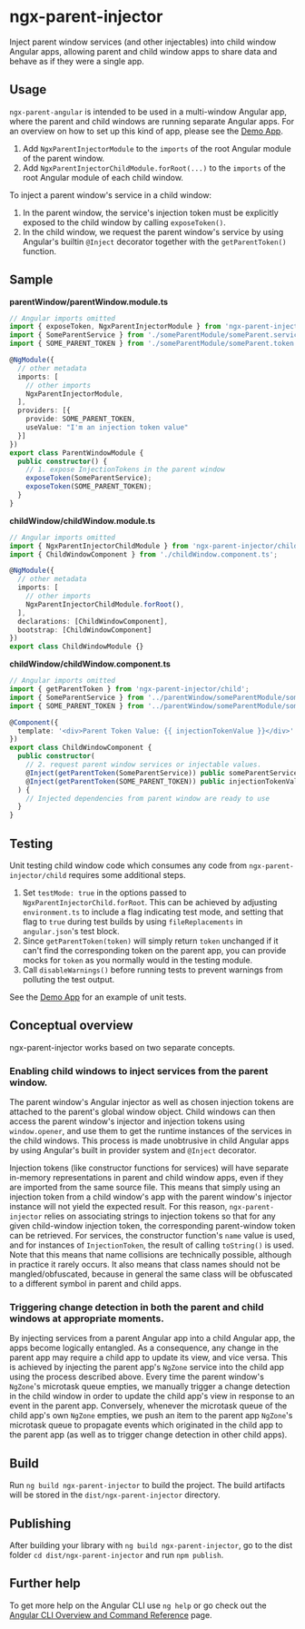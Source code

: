 # ngx-parent-injector
Inject parent window services (and other injectables) into child window Angular apps, allowing parent and child window apps to share data and behave as if they were a single app.
## Usage

`ngx-parent-angular` is intended to be used in a multi-window Angular app, where the parent and child windows are running separate Angular apps. For an overview on how to set up this kind of app, please see the [Demo App](https://github.com/foiled-plan/ngx-parent-injector).

1. Add `NgxParentInjectorModule` to the `imports` of the root Angular module of the parent window.
2. Add `NgxParentInjectorChildModule.forRoot(...)` to the `imports` of the root Angular module of each child window.

To inject a parent window's service in a child window:
1. In the parent window, the service's injection token must be explicitly exposed to the child window by calling `exposeToken()`.
2. In the child window, we request the parent window's service by using Angular's builtin `@Inject` decorator together with the `getParentToken()` function.

## Sample

**parentWindow/parentWindow.module.ts**
```typescript
// Angular imports omitted
import { exposeToken, NgxParentInjectorModule } from 'ngx-parent-injector';
import { SomeParentService } from './someParentModule/someParent.service';
import { SOME_PARENT_TOKEN } from './someParentModule/someParent.token';

@NgModule({
  // other metadata
  imports: [
    // other imports
    NgxParentInjectorModule,
  ],
  providers: [{
    provide: SOME_PARENT_TOKEN,
    useValue: "I'm an injection token value"
  }]
})
export class ParentWindowModule {
  public constructor() {
    // 1. expose InjectionTokens in the parent window
    exposeToken(SomeParentService);
    exposeToken(SOME_PARENT_TOKEN);
  }
}
```

**childWindow/childWindow.module.ts**
```typescript
// Angular imports omitted
import { NgxParentInjectorChildModule } from 'ngx-parent-injector/child';
import { ChildWindowComponent } from './childWindow.component.ts';

@NgModule({
  // other metadata
  imports: [
    // other imports
    NgxParentInjectorChildModule.forRoot(),
  ],
  declarations: [ChildWindowComponent],
  bootstrap: [ChildWindowComponent]
})
export class ChildWindowModule {}
```

**childWindow/childWindow.component.ts**
```typescript
// Angular imports omitted
import { getParentToken } from 'ngx-parent-injector/child';
import { SomeParentService } from '../parentWindow/someParentModule/someParent.service';
import { SOME_PARENT_TOKEN } from '../parentWindow/someParentModule/someParent.token';

@Component({
  template: '<div>Parent Token Value: {{ injectionTokenValue }}</div>'
})
export class ChildWindowComponent {
  public constructor(
    // 2. request parent window services or injectable values.
    @Inject(getParentToken(SomeParentService)) public someParentService: SomeParentService,
    @Inject(getParentToken(SOME_PARENT_TOKEN)) public injectionTokenValue: string
  ) {
    // Injected dependencies from parent window are ready to use
  }
}
```

## Testing
Unit testing child window code which consumes any code from `ngx-parent-injector/child` requires some additional steps.

1. Set `testMode: true` in the options passed to `NgxParentInjectorChild.forRoot`. This can be achieved by adjusting `environment.ts` to include a flag indicating test mode, and setting that flag to `true` during test builds by using `fileReplacements` in `angular.json`'s test block.
2. Since `getParentToken(token)` will simply return `token` unchanged if it can't find the corresponding token on the parent app, you can provide mocks for `token` as you normally would in the testing module.
3. Call `disableWarnings()` before running tests to prevent warnings from polluting the test output.

See the [Demo App](https://github.com/foiled-plan/ngx-parent-injector) for an example of unit tests.

## Conceptual overview

ngx-parent-injector works based on two separate concepts.

### Enabling child windows to inject services from the parent window.

The parent window's Angular injector as well as chosen injection tokens are attached to the parent's global window object.
Child windows can then access the parent window's injector and injection tokens using `window.opener`, and use them to get the runtime instances of the services in the child windows. This process is made unobtrusive in child Angular apps by using Angular's built in provider system and `@Inject` decorator.

Injection tokens (like constructor functions for services) will have separate in-memory representations in parent and child window apps, even if they are imported from the same source file. This means that simply using an injection token from a child window's app with the parent window's injector instance will not yield the expected result. For this reason, `ngx-parent-injector` relies on associating strings to injection tokens so that for any given child-window injection token, the corresponding parent-window token can be retrieved. For services, the constructor function's `name` value is used, and for instances of `InjectionToken`, the result of calling `toString()` is used. Note that this means that name collisions are technically possible, although in practice it rarely occurs. It also means that class names should not be mangled/obfuscated, because in general the same class will be obfuscated to a different symbol in parent and child apps.

### Triggering change detection in both the parent and child windows at appropriate moments.

By injecting services from a parent Angular app into a child Angular app, the apps become logically entangled. As a consequence, any change in the parent app may require a child app to update its view, and vice versa. This is achieved by injecting the parent app's `NgZone` service into the child app using the process described above. Every time the parent window's `NgZone`'s microtask queue empties, we manually trigger a change detection in the child window in order to update the child app's view in response to an event in the parent app. Conversely, whenever the microtask queue of the child app's own `NgZone` empties, we push an item to the parent app `NgZone`'s microtask queue to propagate events which originated in the child app to the parent app (as well as to trigger change detection in other child apps).


## Build

Run `ng build ngx-parent-injector` to build the project. The build artifacts will be stored in the `dist/ngx-parent-injector` directory.

## Publishing

After building your library with `ng build ngx-parent-injector`, go to the dist folder `cd dist/ngx-parent-injector` and run `npm publish`.

## Further help

To get more help on the Angular CLI use `ng help` or go check out the [Angular CLI Overview and Command Reference](https://angular.io/cli) page.
